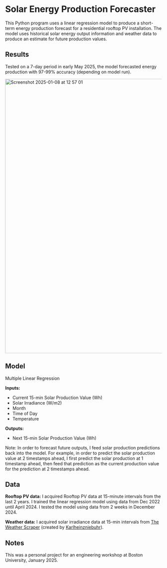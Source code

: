 # Solar Energy Production Forecaster

This Python program uses a linear regression model to produce a short-term energy production forecast for a residential rooftop PV installation. The model uses historical solar energy output information and weather data to produce an estimate for future production values.


## Results
Tested on a 7-day period in early May 2025, the model forecasted energy production with 97-99% accuracy (depending on model run).

<img width="881" alt="Screenshot 2025-01-08 at 12 57 01" src="https://github.com/user-attachments/assets/055c718c-4d67-4ae8-93c7-286576e50644" />



## Model
Multiple Linear Regression

**Inputs:**
- Current 15-min Solar Production Value (Wh)
- Solar Irradiance (W/m2)
- Month
- Time of Day
- Temperature

**Outputs:**
- Next 15-min Solar Production Value (Wh)

Note: In order to forecast future outputs, I feed solar production predictions back into the model. For example, in order to predict the solar production value at 2 timestamps ahead, I first predict the solar production at 1 timestamp ahead, then feed that prediction as the current production value for the prediction at 2 timestamps ahead.


## Data
**Rooftop PV data:** I acquired Rooftop PV data at 15-minute intervals from the last 2 years. I trained the linear regression model using data from Dec 2022 until April 2024. I tested the model using data from 2 weeks in December 2024.

**Weather data:** I acquired solar irradiance data at 15-min intervals from [The Weather Scraper](https://github.com/Karlheinzniebuhr/the-weather-scraper) (created by [Karlheinzniebuhr](https://github.com/Karlheinzniebuhr)). 

## Notes
This was a personal project for an engineering workshop at Boston University, January 2025. 
